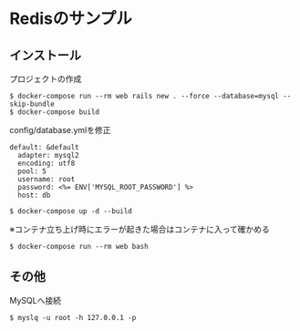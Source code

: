 # Redisのサンプル

## インストール
プロジェクトの作成
```
$ docker-compose run --rm web rails new . --force --database=mysql --skip-bundle
$ docker-compose build
```

config/database.ymlを修正
```
default: &default
  adapter: mysql2
  encoding: utf8
  pool: 5
  username: root
  password: <%= ENV['MYSQL_ROOT_PASSWORD'] %>
  host: db
```

```
$ docker-compose up -d --build
```
※コンテナ立ち上げ時にエラーが起きた場合はコンテナに入って確かめる
```
$ docker-compose run --rm web bash
```

## その他
MySQLへ接続
```
$ myslq -u root -h 127.0.0.1 -p
```
